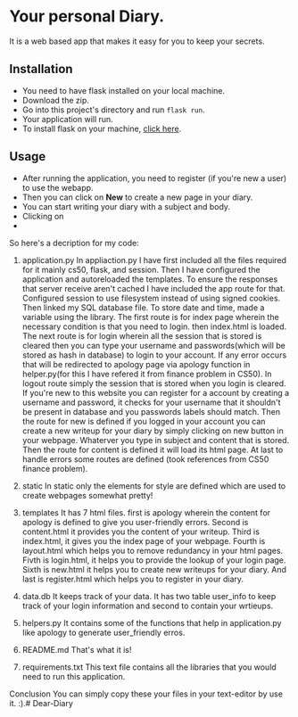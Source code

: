 # Your personal Diary.
It is a web based app that makes it easy for you to keep your secrets.

## Installation
- You need to have flask installed on your local machine.
- Download the zip.
- Go into this project's directory and run `flask run`.
- Your application will run.
- To install flask on your machine, [click here](https://phoenixnap.com/kb/install-flask).

## Usage
- After running the application, you need to register (if you're new a user) to use the webapp.
- Then you can click on **New** to create a new page in your diary.
- You can start writing your diary with a subject and body.
- Clicking on 
- 
So here's a decription for my code:
1.  application.py
In appliaction.py I have first included all the files required for it
mainly cs50, flask, and session. Then I have configured the application
and autoreloaded the templates. To ensure the responses that server receive
aren't cached I have included  the app route for that. Configured session to use
filesystem instead of using signed cookies. Then linked my SQL database file.
To store date and time, made a variable using the library.
The first route is for index page wherein the necessary condition is that you need to
login. then index.html is loaded. The next route is for login wherein all the
session that is stored is cleared then you can type your username and passwords(which will be stored as hash in database)
to login to your account. If any error occurs that will be redirected to apology page via apology function in helper.py(for this I have refered it from finance problem in CS50).
In logout route simply the session that is stored when you login is cleared.
If you're new to this website you can register for a account by creating a username
and password, it checks for your username that it shouldn't be present in database and you passwords labels should match.
Then the route for new is defined if you logged in your account you can create a new writeup for
your diary by simply clicking on new button in your webpage. Whaterver you type in subject and content that is stored.
Then the route for content is defined it will load its html page.
At last to handle errors some routes are defined (took references from CS50 finance problem).


2. static
In static only the elements for style are defined which are used to create webpages somewhat pretty!

3. templates
It has 7 html files. first is apology wherein the content for apology is defined to give you user-friendly errors.
Second is content.html it provides you the content of your writeup.
Third is index.html, it gives you the index page of your webpage. Fourth is layout.html which helps you to remove
redundancy in your html pages. Fivth is login.html, it helps you to provide the lookup of your login page.
Sixth is new.html it helps you to create new writeups for your diary. And last is register.html
which helps you to register in your diary.

4. data.db
It keeps track of your data.
It has two table user_info to keep track of your login information and second to contain your wrtieups.

5. helpers.py
It contains some of the functions that help in application.py like apology to generate user_friendly erros.

6. README.md
That's what it is!

7. requirements.txt
This text file contains all the libraries that you would need to run this application.

Conclusion
You can simply copy these your files in your text-editor by use it.
:).# Dear-Diary
